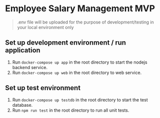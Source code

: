 # Employee Salary Management MVP

> .env file will be uploaded for the purpose of development/testing in your local environment only

## Set up development environment / run application
1. Run `docker-compose up app` in the root directory to start the nodejs backend service. 
2. Run `docker-compose up web` in the root directory to web service.

## Set up test environment
1. Run `docker-compose up testdb` in the root directory to start the test database.
2. Run `npm run test` in the root directory to run all unit tests. 

